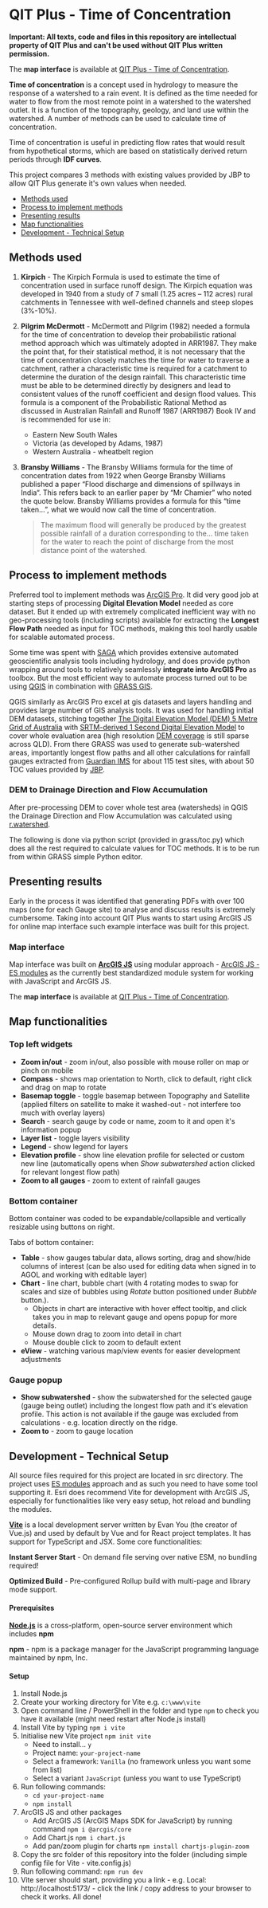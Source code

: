 # QIT Plus - Time of Concentration

**Important: All texts, code and files in this repository are intellectual property of QIT Plus and can't be used without QIT Plus written permission.**

The **map interface** is available at [QIT Plus - Time of Concentration](https://qitplusgis.github.io/toc).

**Time of concentration** is a concept used in hydrology to measure the response of a watershed to a rain event. It is defined as the time needed for water to flow from the most remote point in a watershed to the watershed outlet. It is a function of the topography, geology, and land use within the watershed. A number of methods can be used to calculate time of concentration.

Time of concentration is useful in predicting flow rates that would result from hypothetical storms, which are based on statistically derived return periods through **IDF curves**.

This project compares 3 methods with existing values provided by JBP to allow QIT Plus generate it's own values when needed.

- [Methods used](#methods-used)
- [Process to implement methods](#process-to-implement-methods)
- [Presenting results](#presenting-results)
- [Map functionalities](#map-functionalities)
- [Development - Technical Setup](#development---technical-setup)



## Methods used
1. **Kirpich** - The Kirpich Formula is used to estimate the time of concentration used in surface runoff design. The Kirpich equation was developed in 1940 from a study of 7 small (1.25 acres – 112 acres) rural catchments in Tennessee with well-defined channels and steep slopes (3%-10%).
2. **Pilgrim McDermott** - McDermott and Pilgrim (1982) needed a formula for the time of concentration to develop their probabilistic rational method approach which was ultimately adopted in ARR1987.  They make the point that, for their statistical method, it is not necessary that the time of concentration closely matches the time for water to traverse a catchment, rather a characteristic time is required for a catchment to determine the duration of the design rainfall.  This characteristic time must be able to be determined directly by designers and lead to consistent values of the runoff coefficient and design flood values. This formula is a component of the Probabilistic Rational Method as discussed in Australian Rainfall and Runoff 1987 (ARR1987) Book IV and is recommended for use in:
    - Eastern New South Wales
    - Victoria (as developed by Adams, 1987)
    - Western Australia - wheatbelt region
3. **Bransby Williams** - The Bransby Williams formula for the time of concentration dates from 1922 when George Bransby Williams published a paper “Flood discharge and dimensions of spillways in India“.  This refers back to an earlier paper by “Mr Chamier” who noted the quote below. Bransby Williams provides a formula for this “time taken…”, what we would now call the time of concentration. 

    >The maximum flood will generally be produced by the greatest possible rainfall of a duration corresponding to the… time taken for the water to reach the point of discharge from the most distance point of the watershed.
  
## Process to implement methods
Preferred tool to implement methods was [ArcGIS Pro](https://pro.arcgis.com/). It did very good job at starting steps of processing **Digital Elevation Model** needed as core dataset. But it ended up with extremely complicated inefficient way with no geo-processing tools (including scripts) available for extracting the **Longest Flow Path** needed as input for TOC methods, making this tool hardly usable for scalable automated process.

Some time was spent with [SAGA](https://saga-gis.sourceforge.io/) which provides extensive automated geoscientific analysis tools including hydrology, and does provide python wrapping around tools to relatively seamlessly **integrate into ArcGIS Pro** as toolbox. But the most efficient way to automate process turned out to be using [QGIS](https://qgis.org/) in combination with [GRASS GIS](https://grass.osgeo.org/).

QGIS similarly as ArcGIS Pro excel at gis datasets and layers handling and provides large number of GIS analysis tools. It was used for handling initial DEM datasets, stitching together [The Digital Elevation Model (DEM) 5 Metre Grid of Australia](https://pid.geoscience.gov.au/dataset/ga/89644) with [SRTM-derived 1 Second Digital Elevation Model](https://pid.geoscience.gov.au/dataset/ga/72759) to cover whole evaluation area (high resolution [DEM coverage](https://elevation.fsdf.org.au/) is still sparse across QLD). From there GRASS was used to generate sub-watershed areas, importantly longest flow paths and all other calculations for rainfall gauges extracted from [Guardian IMS](https://live.guardianims.com/) for about 115 test sites, with about 50 TOC values provided by [JBP](https://jbpacific.com.au/).

### DEM to Drainage Direction and Flow Accumulation
After pre-processing DEM to cover whole test area (watersheds) in QGIS the Drainage Direction and Flow Accumulation was calculated using [r.watershed](https://grass.osgeo.org/grass82/manuals/r.watershed.html).

The following is done via python script (provided in grass/toc.py) which does all the rest required to calculate values for TOC methods. It is to be run from within GRASS simple Python editor.

## Presenting results
Early in the process it was identified that generating PDFs with over 100 maps (one for each Gauge site) to analyse and discuss results is extremely cumbersome. Taking into account QIT Plus wants to start using ArcGIS JS for online map interface such example interface was built for this project.

### Map interface
Map interface was built on [**ArcGIS JS**](https://developers.arcgis.com/javascript/latest/) using modular approach - [ArcGIS JS - ES modules](https://developers.arcgis.com/javascript/latest/es-modules/) as the currently best standardized module system for working with JavaScript and ArcGIS JS.

The **map interface** is available at [QIT Plus - Time of Concentration](https://qitplusgis.github.io/toc).

## Map functionalities

### Top left widgets
- **Zoom in/out** - zoom in/out, also possible with mouse roller on map or pinch on mobile 
- **Compass** - shows map orientation to North, click to default, right click and drag on map to rotate
- **Basemap toggle** - toggle basemap between Topography and Satellite (applied filters on satellite to make it washed-out - not interfere too much with overlay layers)
- **Search** - search gauge by code or name, zoom to it and open it's  information popup
- **Layer list** - toggle layers visibility
- **Legend** - show legend for layers
- **Elevation profile** - show line elevation profile for selected or custom new line (automatically opens when *Show subwatershed* action clicked for relevant longest flow path)
- **Zoom to all gauges** - zoom to extent of rainfall gauges

### Bottom container
Bottom container was coded to be expandable/collapsible and vertically resizable using buttons on right.

Tabs of bottom container:

- **Table** - show gauges tabular data, allows sorting, drag and show/hide columns of interest (can be also used for editing data when signed in to AGOL and working with editable layer)
- **Chart** - line chart, bubble chart (with 4 rotating modes to swap  for scales and size of bubbles using *Rotate* button positioned under *Bubble* button.). 
    - Objects in chart are interactive with hover effect tooltip, and click takes you in map to relevant gauge and opens popup for more details.
    - Mouse down drag to zoom into detail in chart
    - Mouse double click to zoom to default extent
- **eView** - watching various map/view events for easier development adjustments

### Gauge popup
- **Show subwatershed** - show the subwatershed for the selected gauge (gauge being outlet) including the longest flow path and it's elevation profile. This action is not available if the gauge was excluded from calculations - e.g. location directly on the ridge.
- **Zoom to** - zoom to gauge location

## Development - Technical Setup
All source files required for this project are located in src directory. The project uses [ES modules](https://developers.arcgis.com/javascript/latest/es-modules/) approach and as such you need to have some tool supporting it. Esri does recommend Vite for development with ArcGIS JS, especially for functionalities like very easy setup, hot reload and bundling the modules.

[**Vite**](https://vitejs.dev/) is a local development server written by Evan You (the creator of Vue.js) and used by default by Vue and for React project templates. It has support for TypeScript and JSX. Some core functionalities:

**Instant Server Start** - On demand file serving over native ESM, no bundling required!

**Optimized Build** - Pre-configured Rollup build with multi-page and library mode support.

#### Prerequisites 
[**Node.js**](https://nodejs.org/) is a cross-platform, open-source server environment which includes **npm**

**npm** - npm is a package manager for the JavaScript programming language maintained by npm, Inc.

#### Setup
1. Install Node.js
2. Create your working directory for Vite e.g. `c:\www\vite`
3. Open command line / PowerShell in the folder and type `npm` to check you have it available (might need restart after Node.js install)
4. Install Vite by typing `npm i vite`
5. Initialise new Vite project `npm init vite`
    - Need to install... `y`
    - Project name: `your-project-name`
    - Select a framework: `Vanilla` (no framework unless you want some from list)
    - Select a variant `JavaScript` (unless you want to use TypeScript)
6. Run following commands:
    - `cd your-project-name`
    - `npm install`
7. ArcGIS JS and other packages
    - Add ArcGIS JS (ArcGIS Maps SDK for JavaScript) by running command `npm i @arcgis/core`
    - Add Chart.js `npm i chart.js`
    - Add pan/zoom plugin for charts `npm install chartjs-plugin-zoom`
8. Copy the src folder of this repository into the folder (including simple config file for Vite - vite.config.js)
9. Run following command: `npm run dev`
10. Vite server should start, providing you a link - e.g. Local: http://localhost:5173/ - click the link / copy address to your browser to check it works. All done!
